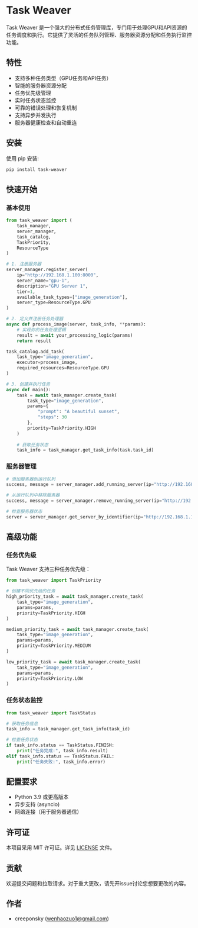 # Task Weaver

Task Weaver 是一个强大的分布式任务管理库，专门用于处理GPU和API资源的任务调度和执行。它提供了灵活的任务队列管理、服务器资源分配和任务执行监控功能。

## 特性

- 支持多种任务类型（GPU任务和API任务）
- 智能的服务器资源分配
- 任务优先级管理
- 实时任务状态监控
- 可靠的错误处理和恢复机制
- 支持异步并发执行
- 服务器健康检查和自动重连

## 安装

使用 pip 安装:

```bash
pip install task-weaver
```

## 快速开始

### 基本使用

```python
from task_weaver import (
    task_manager,
    server_manager,
    task_catalog,
    TaskPriority,
    ResourceType
)

# 1. 注册服务器
server_manager.register_server(
    ip="http://192.168.1.100:8000",
    server_name="gpu-1",
    description="GPU Server 1",
    tier=1,
    available_task_types=["image_generation"],
    server_type=ResourceType.GPU
)

# 2. 定义并注册任务处理器
async def process_image(server, task_info, **params):
    # 实现你的任务处理逻辑
    result = await your_processing_logic(params)
    return result

task_catalog.add_task(
    task_type="image_generation",
    executor=process_image,
    required_resources=ResourceType.GPU
)

# 3. 创建并执行任务
async def main():
    task = await task_manager.create_task(
        task_type="image_generation",
        params={
            "prompt": "A beautiful sunset",
            "steps": 30
        },
        priority=TaskPriority.HIGH
    )
    
    # 获取任务状态
    task_info = task_manager.get_task_info(task.task_id)
```

### 服务器管理

```python
# 添加服务器到运行队列
success, message = server_manager.add_running_server(ip="http://192.168.1.100:8000")

# 从运行队列中移除服务器
success, message = server_manager.remove_running_server(ip="http://192.168.1.100:8000")

# 检查服务器状态
server = server_manager.get_server_by_identifier(ip="http://192.168.1.100:8000")
```

## 高级功能

### 任务优先级

Task Weaver 支持三种任务优先级：

```python
from task_weaver import TaskPriority

# 创建不同优先级的任务
high_priority_task = await task_manager.create_task(
    task_type="image_generation",
    params=params,
    priority=TaskPriority.HIGH
)

medium_priority_task = await task_manager.create_task(
    task_type="image_generation",
    params=params,
    priority=TaskPriority.MEDIUM
)

low_priority_task = await task_manager.create_task(
    task_type="image_generation",
    params=params,
    priority=TaskPriority.LOW
)
```

### 任务状态监控

```python
from task_weaver import TaskStatus

# 获取任务信息
task_info = task_manager.get_task_info(task_id)

# 检查任务状态
if task_info.status == TaskStatus.FINISH:
    print("任务完成:", task_info.result)
elif task_info.status == TaskStatus.FAIL:
    print("任务失败:", task_info.error)
```

## 配置要求

- Python 3.9 或更高版本
- 异步支持 (asyncio)
- 网络连接（用于服务器通信）

## 许可证

本项目采用 MIT 许可证。详见 [LICENSE](LICENSE) 文件。

## 贡献

欢迎提交问题和拉取请求。对于重大更改，请先开issue讨论您想要更改的内容。

## 作者

- creeponsky (wenhaozuo1@gmail.com)